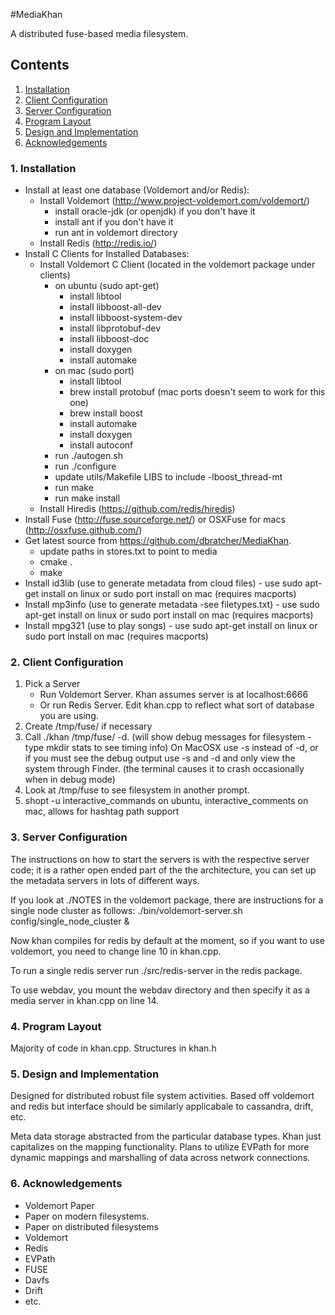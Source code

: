 #MediaKhan

A distributed fuse-based media filesystem.

## Contents

1. [Installation](https://github.com/dbratcher/MediaKhan#1-installation)
2. [Client Configuration](https://github.com/dbratcher/MediaKhan#2-client-configuration)
3. [Server Configuration](https://github.com/dbratcher/MediaKhan#3-server-configuration)
4. [Program Layout](https://github.com/dbratcher/MediaKhan#4-program-layout)
5. [Design and Implementation](https://github.com/dbratcher/MediaKhan#5-design-and-implementation)
6. [Acknowledgements](https://github.com/dbratcher/MediaKhan#6-acknowledgements)


### 1. Installation

- Install at least one database (Voldemort and/or Redis):
    - Install Voldemort (http://www.project-voldemort.com/voldemort/)
        - install oracle-jdk (or openjdk) if you don't have it  
        - install ant if you don't have it
        - run ant in voldemort directory
    - Install Redis (http://redis.io/)
- Install C Clients for Installed Databases:
    - Install Voldemort C Client (located in the voldemort package under clients)
        - on ubuntu (sudo apt-get)
            - install libtool
            - install libboost-all-dev
            - install libboost-system-dev
            - install libprotobuf-dev
            - install libboost-doc
            - install doxygen
            - install automake	
        - on mac (sudo port)
            - install libtool
            - brew install protobuf (mac ports doesn't seem to work for this one)
            - brew install boost
            - install automake
            - install doxygen
            - install autoconf
        - run ./autogen.sh 
        - run ./configure
        - update utils/Makefile LIBS to include -lboost_thread-mt
        - run make
        - run make install
    - Install Hiredis (https://github.com/redis/hiredis)
- Install Fuse (http://fuse.sourceforge.net/) or OSXFuse for macs (http://osxfuse.github.com/)
- Get latest source from https://github.com/dbratcher/MediaKhan.
    - update paths in stores.txt to point to media
    - cmake .
    - make
- Install id3lib (use to generate metadata from cloud files) - use sudo apt-get install on linux or sudo port install on mac (requires macports)
- Install mp3info (use to generate metadata -see filetypes.txt) - use sudo apt-get install on linux or sudo port install on mac (requires macports)
- Install mpg321 (use to play songs) - use sudo apt-get install on linux or sudo port install on mac (requires macports)

### 2. Client Configuration

1. Pick a Server
    - Run Voldemort Server. Khan assumes server is at localhost:6666
    - Or run Redis Server. Edit khan.cpp to reflect what sort of database you are using.
2. Create /tmp/fuse/ if necessary
3. Call ./khan /tmp/fuse/ -d. (will show debug messages for filesystem - type mkdir stats to see timing info) On MacOSX use -s instead of -d, or if you must see the debug output use -s and -d and only view the system through Finder. (the terminal causes it to crash occasionally when in debug mode)
4. Look at /tmp/fuse to see filesystem in another prompt.
5. shopt -u interactive_commands on ubuntu, interactive_comments on mac, allows for hashtag path support

### 3. Server Configuration

The instructions on how to start the servers is with the respective server code;
 it is a rather open ended part of the the architecture, you can set up the metadata 
servers in lots of different ways. 

If you look at ./NOTES in the voldemort package, there are instructions for a 
single node cluster as follows:
    ./bin/voldemort-server.sh config/single_node_cluster &

Now khan compiles for redis by default at the moment, so if you want to use 
voldemort, you need to change line 10 in khan.cpp.

To run a single redis server run ./src/redis-server in the redis package.

To use webdav, you mount the webdav directory and then specify it as a media server in khan.cpp on line 14.

### 4. Program Layout

Majority of code in khan.cpp.
Structures in khan.h

### 5. Design and Implementation

Designed for distributed robust file system activities. Based off voldemort and redis
but interface should be similarly applicabale to cassandra, drift, etc.

Meta data storage abstracted from the particular database types. Khan
just capitalizes on the mapping functionality. Plans to utilize EVPath for more
dynamic mappings and marshalling of data across network connections.

### 6. Acknowledgements

- Voldemort Paper
- Paper on modern filesystems.
- Paper on distributed filesystems
- Voldemort
- Redis
- EVPath
- FUSE
- Davfs
- Drift
- etc.
